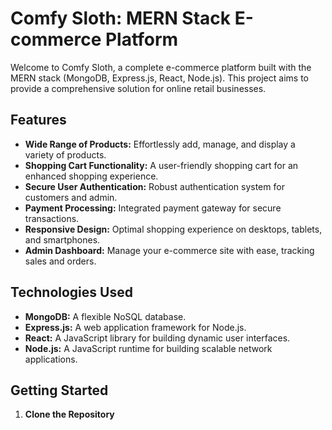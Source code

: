 # Comfy Sloth: MERN Stack E-commerce Platform

Welcome to Comfy Sloth, a complete e-commerce platform built with the MERN stack (MongoDB, Express.js, React, Node.js). This project aims to provide a comprehensive solution for online retail businesses.

## Features

- **Wide Range of Products:** Effortlessly add, manage, and display a variety of products.
- **Shopping Cart Functionality:** A user-friendly shopping cart for an enhanced shopping experience.
- **Secure User Authentication:** Robust authentication system for customers and admin.
- **Payment Processing:** Integrated payment gateway for secure transactions.
- **Responsive Design:** Optimal shopping experience on desktops, tablets, and smartphones.
- **Admin Dashboard:** Manage your e-commerce site with ease, tracking sales and orders.

## Technologies Used

- **MongoDB:** A flexible NoSQL database.
- **Express.js:** A web application framework for Node.js.
- **React:** A JavaScript library for building dynamic user interfaces.
- **Node.js:** A JavaScript runtime for building scalable network applications.

## Getting Started

1. **Clone the Repository**
